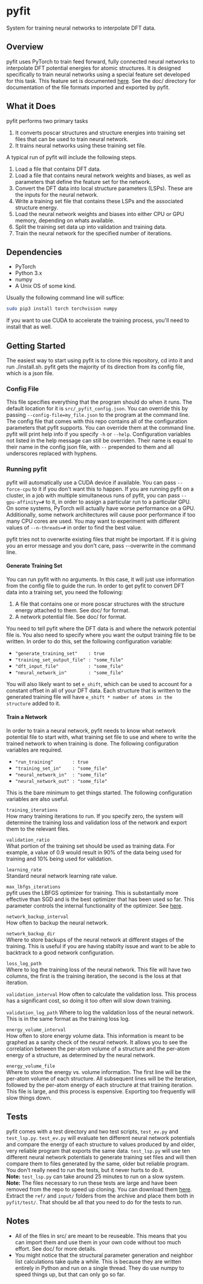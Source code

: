 # pyfit
System for training neural networks to interpolate DFT data. 

## Overview

pyfit uses PyTorch to train feed forward, fully connected neural networks to interpolate DFT potential energies for atomic structures. It is designed specifically to train neural networks using a special feature set developed for this task. This feature set is documented [here](https://www.nature.com/articles/s41467-019-10343-5.pdf?origin=ppub). See the doc/ directory for documentation of the file formats imported and exported by pyfit. 

## What it Does

pyfit performs two primary tasks

1) It converts poscar structures and structure energies into training set files that can be used to train neural network.
2) It trains neural networks using these training set file.

A typical run of pyfit will include the following steps.

1) Load a file that contains DFT data.
2) Load a file that contains neural network weights and biases, as well as parameters that define the feature set for the network.
2) Convert the DFT data into local structure parameters (LSPs). These are the inputs for the neural network.
3) Write a training set file that contains these LSPs and the associated structure energy.
4) Load the neural network weights and biases into either CPU or GPU memory, depending on whats available.
5) Split the training set data up into validation and training data.
6) Train the neural network for the specified number of iterations.

## Dependencies

- PyTorch
- Python 3.x
- numpy
- A Unix OS of some kind.

Usually the following command line will suffice:

```bash
sudo pip3 install torch torchvision numpy
```

If you want to use CUDA to accelerate the training process, you'll need to install that as well.

## Getting Started

The easiest way to start using pyfit is to clone this repository, cd into it and run ./install.sh. pyfit gets the majority of its direction from its config file, which is a json file. 

### Config File

This file specifies everything that the program should do when it runs. The default location for it is `src/_pyfit_config.json`. You can override this by passing `--config-file=my_file.json` to the program at the command line. The config file that comes with this repo contains all of the configuration parameters that pyfit supports. You can override them at the command line. pyfit will print help info if you specify `-h` or `--help`. Configuration variables not listed in the help message can still be overriden. Their name is equal to their name in the config json file, with `--` prepended to them and all underscores replaced with hyphens. 

### Running pyfit

pyfit will automatically use a CUDA device if available. You can pass `--force-cpu` to it if you don't want this to happen. If you are running pyfit on a cluster, in a job with multiple simultaneous runs of pyfit, you can pass `--gpu-affinity=#` to it, in order to assign a particular run to a particular GPU. On some systems, PyTorch will actually have worse performance on a GPU. Additionally, some network architectures will cause poor performance if too many CPU cores are used. You may want to experiment with different values of `--n-threads=#` in order to find the best value.
  
pyfit tries not to overwrite existing files that might be important. If it is giving you an error message and you don't care, pass --overwrite in the command line.

#### Generate Training Set

You can run pyfit with no arguments. In this case, it will just use information from the config file to guide the run. In order to get pyfit to convert DFT data into a training set, you need the following:

1) A file that contains one or more poscar structures with the structure energy attached to them. See doc/ for format.
2) A network potential file. See doc/ for format.

You need to tell pyfit where the DFT data is and where the network potential file is. You also need to specify where you want the output training file to be written. In order to do this, set the following configuration variable:

- `"generate_training_set"    : true`
- `"training_set_output_file" : "some_file"`
- `"dft_input_file"           : "some_file"`
- `"neural_network_in"        : "some_file"`

You will also likely want to set `e_shift`, which can be used to account for a constant offset in all of your DFT data. Each structure that is written to the generated training file will have `e_shift * number of atoms in the structure` added to it.

#### Train a Network

In order to train a neural network, pyfit needs to know what network potential file to start with, what training set file to use and where to write the trained network to when training is done. The following configuration variables are required.

- `"run_training"       : true`
- `"training_set_in"    : "some_file"`
- `"neural_network_in"  : "some_file"`
-	`"neural_network_out" : "some_file"`

This is the bare minimum to get things started. The following configuration variables are also useful.

`training_iterations`  
How many training iterations to run. If you specify zero, the system will determine the training loss and validation loss of the network and export them to the relevant files.

`validation_ratio`  
What portion of the training set should be used as training data. For example, a value of 0.9 would result in 90% of the data being used for training and 10% being used for validation.

`learning_rate`  
Standard neural network learning rate value.

`max_lbfgs_iterations`  
pyfit uses the LBFGS optimizer for training. This is substantially more effective than SGD and is the best optimizer that has been used so far. This parameter controls the internal functionality of the optimizer. See [here](https://pytorch.org/docs/stable/optim.html?highlight=lbfgs#torch.optim.LBFGS).

`network_backup_interval`  
How often to backup the neural network.

`network_backup_dir`  
Where to store backups of the neural network at different stages of the training. This is useful if you are having stabilty issue and want to be able to backtrack to a good network configuration.

`loss_log_path`  
Where to log the training loss of the neural network. This file will have two columns, the first is the training iteration, the second is the loss at that iteration.

`validation_interval`
How often to calculate the validation loss. This process has a significant cost, so doing it too often will slow down training.

`validation_log_path`
Where to log the validation loss of the neural network. This is in the same format as the training loss log.

`energy_volume_interval`  
How often to store energy volume data. This information is meant to be graphed as a sanity check of the neural network. It allows you to see the correlation between the per-atom volume of a structure and the per-atom energy of a structure, as determined by the neural network.

`energy_volume_file`  
Where to store the energy vs. volume information. The first line will be the per-atom volume of each structure. All subsequent lines will be the iteration, followed by the per-atom energy of each structure at that training iteration. This file is large, and this process is expensive. Exporting too frequently will slow things down.

## Tests

pyfit comes with a test directory and two test scripts, `test_ev.py` and `test_lsp.py`. `test_ev.py` will evaluate ten different neural network potentials and compare the energy of each structure to values produced by and older, very reliable program that exports the same data. `test_lsp.py` will use ten different neural network potentials to generate training set files and will then compare them to files generated by the same, older but reliable program. You don't really need to run the tests, but it never hurts to do it.  
**Note:** `test_lsp.py` can take around 25 minutes to run on a slow system.  
**Note:** The files necessary to run these tests are large and have been removed from the repo to speed up cloning. You can download them [here](https://drive.google.com/file/d/1rzmByWis455mQLgmnK7nnSfDA2zoDeW7/view?usp=sharing). Extract the `ref/` and `input/` folders from the archive and place them both in `pyfit/test/`. That should be all that you need to do for the tests to run.

## Notes

- All of the files in src/ are meant to be reuseable. This means that you can import them and use them in your own code without too much effort. See doc/ for more details.
- You might notice that the structural parameter generation and neighbor list calculations take quite a while. This is because they are written entirely in Python and run on a single thread. They do use numpy to speed things up, but that can only go so far.
